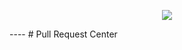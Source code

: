 <p align="center">
  <img src="https://avatars1.githubusercontent.com/u/3399497?s=460&v=4" />
</p>
----
# Pull Request Center
